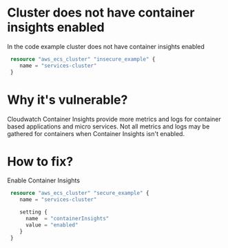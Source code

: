 # Cluster does not have container insights enabled

In the code example cluster does not have container insights enabled

```terraform
 resource "aws_ecs_cluster" "insecure_example" {
    name = "services-cluster"
 }
```

# Why it's vulnerable?

Cloudwatch Container Insights provide more metrics and logs for container based applications and micro services. Not all metrics and logs may be gathered for containers when Container Insights isn't enabled.

# How to fix?

Enable Container Insights

```terraform
 resource "aws_ecs_cluster" "secure_example" {
    name = "services-cluster"

    setting {
      name  = "containerInsights"
      value = "enabled"
    }
 }
```
